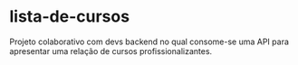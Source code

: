 # lista-de-cursos

Projeto colaborativo com devs backend no qual consome-se uma API para apresentar uma relação de cursos profissionalizantes.
